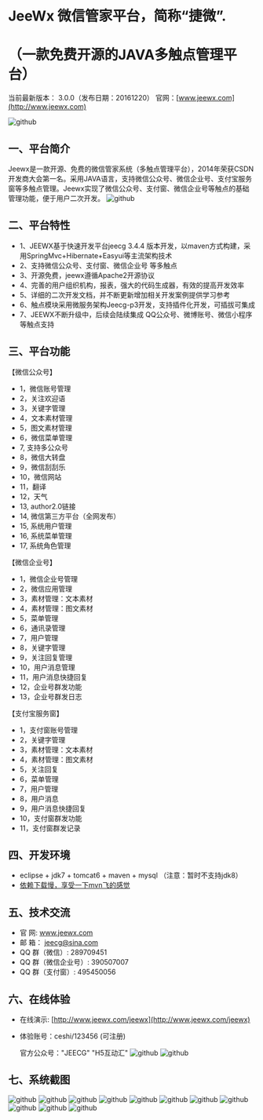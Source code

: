 JeeWx 微信管家平台，简称“捷微”.
===============
  （一款免费开源的JAVA多触点管理平台）
===============
当前最新版本： 3.0.0（发布日期：20161220）
官网：[www.jeewx.com](http://www.jeewx.com) 

![github](http://img.blog.csdn.net/20161123110044167?watermark/2/text/aHR0cDovL2Jsb2cuY3Nkbi5uZXQv/font/5a6L5L2T/fontsize/400/fill/I0JBQkFCMA==/dissolve/70/gravity/Center "jeewx")
<br>

一、平台简介
-----------------------------------
Jeewx是一款开源、免费的微信管家系统（多触点管理平台），2014年荣获CSDN开发商大会第一名。采用JAVA语言，支持微信公众号、微信企业号、支付宝服务窗等多触点管理。Jeewx实现了微信公众号、支付窗、微信企业号等触点的基础管理功能，便于用户二次开发。
![github](http://img.blog.csdn.net/20161123104736053?watermark/2/text/aHR0cDovL2Jsb2cuY3Nkbi5uZXQv/font/5a6L5L2T/fontsize/400/fill/I0JBQkFCMA==/dissolve/70/gravity/Center "jeewx")

二、平台特性
-----------------------------------
* 	1、JEEWX基于快速开发平台jeecg 3.4.4 版本开发，以maven方式构建，采用SpringMvc+Hibernate+Easyui等主流架构技术
*   2、支持微信公众号、支付窗、微信企业号 等多触点
*   3、开源免费，jeewx遵循Apache2开源协议
*   4、完善的用户组织机构，报表，强大的代码生成器，有效的提高开发效率
*   5、详细的二次开发文档，并不断更新增加相关开发案例提供学习参考
*   6、触点模块采用微服务架构Jeecg-p3开发，支持插件化开发，可插拔可集成
*   7、JEEWX不断升级中，后续会陆续集成 QQ公众号、微博账号、微信小程序等触点支持


三、平台功能
-----------------------------------

【微信公众号】
*   1，微信账号管理
*   2，关注欢迎语
*   3，关键字管理
*   4，文本素材管理
*   5，图文素材管理
*   6，微信菜单管理
*   7, 支持多公众号
*   8，微信大转盘
*   9，微信刮刮乐
*   10，微信网站
*   11，翻译
*   12，天气
*   13, author2.0链接
*   14, 微信第三方平台（全网发布）
*   15, 系统用户管理
*   16, 系统菜单管理
*   17, 系统角色管理


【微信企业号】
*   1，微信企业号管理
*   2，微信应用管理
*   3，素材管理：文本素材
*   4，素材管理：图文素材
*   5，菜单管理
*   6，通讯录管理
*   7，用户管理
*   8，关键字管理
*   9，关注回复管理
*   10，用户消息管理
*   11，用户消息快捷回复
*   12，企业号群发功能
*   13，企业号群发日志

	
【支付宝服务窗】
*   1，支付窗账号管理
*   2，关键字管理
*   3，素材管理：文本素材
*   4，素材管理：图文素材
*   5，关注回复
*   6，菜单管理
*   7，用户管理
*   8，用户消息
*   9，用户消息快捷回复
*   10，支付窗群发功能
*   11，支付窗群发记录


四、开发环境
-----------------------------------
  * eclipse + jdk7 + tomcat6 + maven + mysql （注意：暂时不支持jdk8）
  * [依赖下载慢，享受一下mvn飞的感觉](http://www.jeecg.org/forum.php?mod=viewthread&tid=3949)


五、技术交流
-----------------------------------
* 	官 网:  www.jeewx.com
* 	邮 箱： jeecg@sina.com
* 	QQ 群（微信）:  289709451
* 	QQ 群（微信企业号）:  390507007
* 	QQ 群（支付窗）:  495450056


六、在线体验
-----------------------------------
*   在线演示: [http://www.jeewx.com/jeewx](http://www.jeewx.com/jeewx)
*   体验账号：ceshi/123456 (可注册)

    官方公众号："JEECG"  "H5互动汇"
![github](http://img.blog.csdn.net/20160323155143399?watermark/2/text/aHR0cDovL2Jsb2cuY3Nkbi5uZXQv/font/5a6L5L2T/fontsize/400/fill/I0JBQkFCMA==/dissolve/70/gravity/Center "jeewx")
![github](http://img.blog.csdn.net/20160323154916164?watermark/2/text/aHR0cDovL2Jsb2cuY3Nkbi5uZXQv/font/5a6L5L2T/fontsize/400/fill/I0JBQkFCMA==/dissolve/70/gravity/Center "jeewx")


七、系统截图 
-----------------------------------
![github](http://img.blog.csdn.net/20161220223948861?watermark/2/text/aHR0cDovL2Jsb2cuY3Nkbi5uZXQvemhhbmdkYWlzY290dA==/font/5a6L5L2T/fontsize/400/fill/I0JBQkFCMA==/dissolve/70/gravity/Center "jeewx")
![github](http://img.blog.csdn.net/20161220224001733?watermark/2/text/aHR0cDovL2Jsb2cuY3Nkbi5uZXQvemhhbmdkYWlzY290dA==/font/5a6L5L2T/fontsize/400/fill/I0JBQkFCMA==/dissolve/70/gravity/Center "jeewx")
![github](http://img.blog.csdn.net/20161220224008937?watermark/2/text/aHR0cDovL2Jsb2cuY3Nkbi5uZXQvemhhbmdkYWlzY290dA==/font/5a6L5L2T/fontsize/400/fill/I0JBQkFCMA==/dissolve/70/gravity/Center "jeewx")
![github](http://img.blog.csdn.net/20160822173828381?watermark/2/text/aHR0cDovL2Jsb2cuY3Nkbi5uZXQv/font/5a6L5L2T/fontsize/400/fill/I0JBQkFCMA==/dissolve/70/gravity/Center "jeewx")
![github](http://img.blog.csdn.net/20160822173828381?watermark/2/text/aHR0cDovL2Jsb2cuY3Nkbi5uZXQv/font/5a6L5L2T/fontsize/400/fill/I0JBQkFCMA==/dissolve/70/gravity/Center "jeewx")
![github](http://img.blog.csdn.net/20160822173833177?watermark/2/text/aHR0cDovL2Jsb2cuY3Nkbi5uZXQv/font/5a6L5L2T/fontsize/400/fill/I0JBQkFCMA==/dissolve/70/gravity/Center "jeewx")
![github](http://img.blog.csdn.net/20160323152508827?watermark/2/text/aHR0cDovL2Jsb2cuY3Nkbi5uZXQv/font/5a6L5L2T/fontsize/400/fill/I0JBQkFCMA==/dissolve/70/gravity/Center "jeewx")
![github](http://img.blog.csdn.net/20160323153059001?watermark/2/text/aHR0cDovL2Jsb2cuY3Nkbi5uZXQv/font/5a6L5L2T/fontsize/400/fill/I0JBQkFCMA==/dissolve/70/gravity/Center "jeewx")
![github](http://img.blog.csdn.net/20160323153104923?watermark/2/text/aHR0cDovL2Jsb2cuY3Nkbi5uZXQv/font/5a6L5L2T/fontsize/400/fill/I0JBQkFCMA==/dissolve/70/gravity/Center "jeewx")
![github](http://img.blog.csdn.net/20160323153117501?watermark/2/text/aHR0cDovL2Jsb2cuY3Nkbi5uZXQv/font/5a6L5L2T/fontsize/400/fill/I0JBQkFCMA==/dissolve/70/gravity/Center "jeewx")
![github](http://img.blog.csdn.net/20160323153122251?watermark/2/text/aHR0cDovL2Jsb2cuY3Nkbi5uZXQv/font/5a6L5L2T/fontsize/400/fill/I0JBQkFCMA==/dissolve/70/gravity/Center "jeewx")
